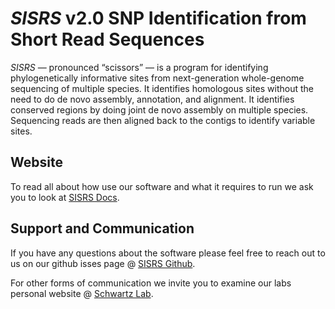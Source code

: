 # *SISRS* v2.0 SNP Identification from Short Read Sequences


*SISRS* — pronounced “scissors” — is a program for identifying phylogenetically informative sites from next-generation whole-genome sequencing of multiple species. It identifies homologous sites without the need to do de novo assembly, annotation, and alignment. It identifies conserved regions by doing joint de novo assembly on multiple species. Sequencing reads are then aligned back to the contigs to identify variable sites.

## Website

To read all about how use our software and what it requires to run we ask you to look at [SISRS Docs](https://schwartzlaburi.github.io/SISRS/).

## Support and Communication

If you have any questions about the software please feel free to reach out to us on our github isses page @ [SISRS Github](https://github.com/SchwartzLabURI/SISRS/issues).

For other forms of communication we invite you to examine our labs personal website @ [Schwartz Lab](https://schwartzlaburi.github.io/index.html).
